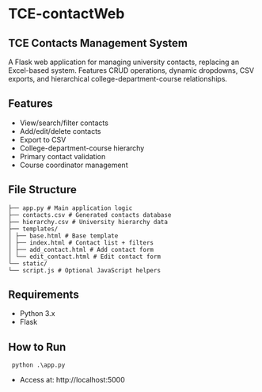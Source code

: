 # TCE-contactWeb
## TCE Contacts Management System

A Flask web application for managing university contacts, replacing an Excel-based system. Features CRUD operations, dynamic dropdowns, CSV exports, and hierarchical college-department-course relationships.

## Features
- View/search/filter contacts
- Add/edit/delete contacts
- Export to CSV
- College-department-course hierarchy
- Primary contact validation
- Course coordinator management

## File Structure
```
├── app.py # Main application logic
├── contacts.csv # Generated contacts database
├── hierarchy.csv # University hierarchy data
├── templates/
│ ├── base.html # Base template
│ ├── index.html # Contact list + filters
│ ├── add_contact.html # Add contact form
│ └── edit_contact.html # Edit contact form
└── static/
└── script.js # Optional JavaScript helpers
```

## Requirements
- Python 3.x
- Flask

## How to Run
```  python .\app.py         ```
- Access at: http://localhost:5000